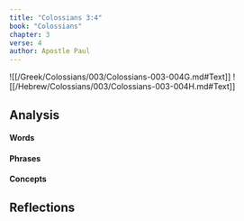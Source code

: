 ```yaml
---
title: "Colossians 3:4"
book: "Colossians"
chapter: 3
verse: 4
author: Apostle Paul
---
```

![[/Greek/Colossians/003/Colossians-003-004G.md#Text]]
![[/Hebrew/Colossians/003/Colossians-003-004H.md#Text]]

## Analysis

#### Words

#### Phrases

#### Concepts

## Reflections
